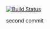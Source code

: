 [![Build Status](https://travis-ci.org/krishnamurthy14/SpringBoot-TestIT-Unit.svg?branch=master)](https://travis-ci.org/krishnamurthy14/SpringBoot-TestIT-Unit)

second commit